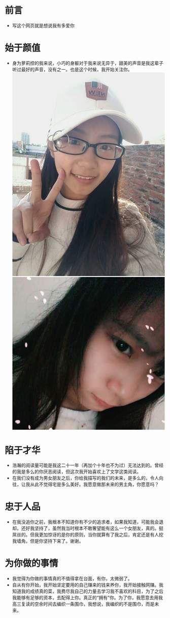 # 前言
- 写这个网页就是想说我有多爱你

# 始于颜值
- 身为萝莉控的我来说，小巧的身躯对于我来说无异于，甜美的声音是我这辈子听过最好的声音，没有之一。也是这个时候，我开始关注你。
![Image text](https://raw.githubusercontent.com/zhongqian97/kjj/master/1.jpg)
![第二张](https://github.com/zhongqian97/kjj/blob/master/2.jpg)
# 陷于才华
- 浩瀚的阅读量可能是我这二十一年（再加个十年也不为过）无法达到的。曾经的我是多么的你厌恶阅读，但这次我开始喜欢上了文学这类阅读。
- 在我们没有成为男女朋友之后，你给我描写的我们的未来，是多么的，令人向往，让我从此不觉得宅是多么美好。我愿意做那未来的男主角，你愿意吗？

# 忠于人品
- 在我没追你之前，我根本不知道你有不少的追求者，如果我知道，可能我会退却。还好我坚持了，虽然我当时根本不敢奢望能有这么一个女朋友，真的。挺屌丝的。但我更加惊讶的是你的原则，当你就算有了我之后，肯定还是有人挖我墙角，但是你坚持下来了。谢谢。

# 为你做的事情
- 我觉得为你做的事情真的不值得拿在台面，有你，太微弱了。
- 自从有你开始，我开始坚定要用的自己赚来的钱来养你，我开始接触网赚。我知道我的成绩真的菜，我费尽我自己的力量去学习我不喜欢的科目，为了之后我能够有足够的资本，去配得上你。真正的“拥有”你。为了你，我愿意去用我高三复读的空余时间去编织一条围巾，我想说，我编织的不是围巾，而是未来。
